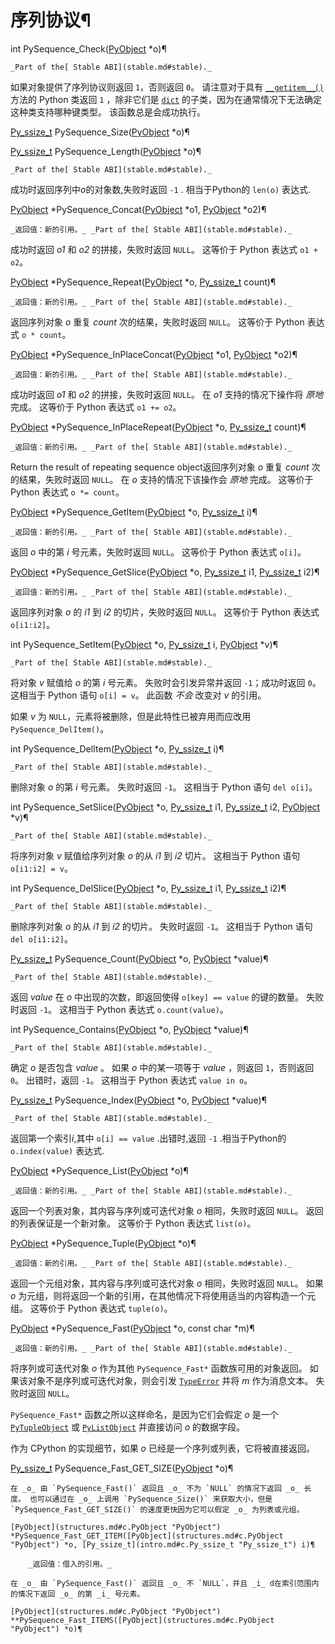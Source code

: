 # 序列协议¶

int PySequence_Check([PyObject](structures.md#c.PyObject "PyObject") *o)¶  

    _Part of the[ Stable ABI](stable.md#stable)._

如果对象提供了序列协议则返回 `1`，否则返回 `0`。 请注意对于具有 [`__getitem__()`](3.%20数据模型.md#object.__getitem__ "object.__getitem__") 方法的 Python 类返回 `1` ，除非它们是 [`dict`](stdtypes.md#dict "dict") 的子类，因为在通常情况下无法确定这种类支持哪种键类型。 该函数总是会成功执行。

[Py_ssize_t](10.C%20API接口/intro.md#c.Py_ssize_t "Py_ssize_t") PySequence_Size([PyObject](structures.md#c.PyObject "PyObject") *o)¶  

[Py_ssize_t](10.C%20API接口/intro.md#c.Py_ssize_t "Py_ssize_t") PySequence_Length([PyObject](structures.md#c.PyObject "PyObject") *o)¶  

    _Part of the[ Stable ABI](stable.md#stable)._

成功时返回序列中*o*的对象数,失败时返回 `-1` . 相当于Python的 `len(o)` 表达式.

[PyObject](structures.md#c.PyObject "PyObject") *PySequence_Concat([PyObject](structures.md#c.PyObject "PyObject") *o1, [PyObject](structures.md#c.PyObject "PyObject") *o2)¶  

    _返回值：新的引用。_ _Part of the[ Stable ABI](stable.md#stable)._

成功时返回 _o1_ 和 _o2_ 的拼接，失败时返回 `NULL`。 这等价于 Python 表达式 `o1 + o2`。

[PyObject](structures.md#c.PyObject "PyObject") *PySequence_Repeat([PyObject](structures.md#c.PyObject "PyObject") *o, [Py_ssize_t](10.C%20API接口/intro.md#c.Py_ssize_t "Py_ssize_t") count)¶  

    _返回值：新的引用。_ _Part of the[ Stable ABI](stable.md#stable)._

返回序列对象 _o_ 重复 _count_ 次的结果，失败时返回 `NULL`。 这等价于 Python 表达式 `o * count`。

[PyObject](structures.md#c.PyObject "PyObject") *PySequence_InPlaceConcat([PyObject](structures.md#c.PyObject "PyObject") *o1, [PyObject](structures.md#c.PyObject "PyObject") *o2)¶  

    _返回值：新的引用。_ _Part of the[ Stable ABI](stable.md#stable)._

成功时返回 _o1_ 和 _o2_ 的拼接，失败时返回 `NULL`。 在 _o1_ 支持的情况下操作将 _原地_ 完成。 这等价于 Python 表达式 `o1 += o2`。

[PyObject](structures.md#c.PyObject "PyObject") *PySequence_InPlaceRepeat([PyObject](structures.md#c.PyObject "PyObject") *o, [Py_ssize_t](10.C%20API接口/intro.md#c.Py_ssize_t "Py_ssize_t") count)¶  

    _返回值：新的引用。_ _Part of the[ Stable ABI](stable.md#stable)._

Return the result of repeating sequence object返回序列对象 _o_ 重复 _count_ 次的结果，失败时返回 `NULL`。 在 _o_ 支持的情况下该操作会 _原地_ 完成。 这等价于 Python 表达式 `o *= count`。

[PyObject](structures.md#c.PyObject "PyObject") *PySequence_GetItem([PyObject](structures.md#c.PyObject "PyObject") *o, [Py_ssize_t](10.C%20API接口/intro.md#c.Py_ssize_t "Py_ssize_t") i)¶  

    _返回值：新的引用。_ _Part of the[ Stable ABI](stable.md#stable)._

返回 _o_ 中的第 _i_ 号元素，失败时返回 `NULL`。 这等价于 Python 表达式 `o[i]`。

[PyObject](structures.md#c.PyObject "PyObject") *PySequence_GetSlice([PyObject](structures.md#c.PyObject "PyObject") *o, [Py_ssize_t](10.C%20API接口/intro.md#c.Py_ssize_t "Py_ssize_t") i1, [Py_ssize_t](10.C%20API接口/intro.md#c.Py_ssize_t "Py_ssize_t") i2)¶  

    _返回值：新的引用。_ _Part of the[ Stable ABI](stable.md#stable)._

返回序列对象 _o_ 的 _i1_ 到 _i2_ 的切片，失败时返回 `NULL`。 这等价于 Python 表达式 `o[i1:i2]`。

int PySequence_SetItem([PyObject](structures.md#c.PyObject "PyObject") *o, [Py_ssize_t](10.C%20API接口/intro.md#c.Py_ssize_t "Py_ssize_t") i, [PyObject](structures.md#c.PyObject "PyObject") *v)¶  

    _Part of the[ Stable ABI](stable.md#stable)._

将对象 _v_ 赋值给 _o_ 的第 _i_ 号元素。 失败时会引发异常并返回 `-1`；成功时返回 `0`。 这相当于 Python 语句 `o[i] = v`。 此函数 _不会_ 改变对 _v_ 的引用。

如果 _v_ 为 `NULL`，元素将被删除，但是此特性已被弃用而应改用 `PySequence_DelItem()`。

int PySequence_DelItem([PyObject](structures.md#c.PyObject "PyObject") *o, [Py_ssize_t](10.C%20API接口/intro.md#c.Py_ssize_t "Py_ssize_t") i)¶  

    _Part of the[ Stable ABI](stable.md#stable)._

删除对象 _o_ 的第 _i_ 号元素。 失败时返回 `-1`。 这相当于 Python 语句 `del o[i]`。

int PySequence_SetSlice([PyObject](structures.md#c.PyObject "PyObject") *o, [Py_ssize_t](10.C%20API接口/intro.md#c.Py_ssize_t "Py_ssize_t") i1, [Py_ssize_t](10.C%20API接口/intro.md#c.Py_ssize_t "Py_ssize_t") i2, [PyObject](structures.md#c.PyObject "PyObject") *v)¶  

    _Part of the[ Stable ABI](stable.md#stable)._

将序列对象 _v_ 赋值给序列对象 _o_ 的从 _i1_ 到 _i2_ 切片。 这相当于 Python 语句 `o[i1:i2] = v`。

int PySequence_DelSlice([PyObject](structures.md#c.PyObject "PyObject") *o, [Py_ssize_t](10.C%20API接口/intro.md#c.Py_ssize_t "Py_ssize_t") i1, [Py_ssize_t](10.C%20API接口/intro.md#c.Py_ssize_t "Py_ssize_t") i2)¶  

    _Part of the[ Stable ABI](stable.md#stable)._

删除序列对象 _o_ 的从 _i1_ 到 _i2_ 的切片。 失败时返回 `-1`。 这相当于 Python 语句 `del o[i1:i2]`。

[Py_ssize_t](10.C%20API接口/intro.md#c.Py_ssize_t "Py_ssize_t") PySequence_Count([PyObject](structures.md#c.PyObject "PyObject") *o, [PyObject](structures.md#c.PyObject "PyObject") *value)¶  

    _Part of the[ Stable ABI](stable.md#stable)._

返回 _value_ 在 _o_ 中出现的次数，即返回使得 `o[key] == value` 的键的数量。 失败时返回 `-1`。 这相当于 Python 表达式 `o.count(value)`。

int PySequence_Contains([PyObject](structures.md#c.PyObject "PyObject") *o, [PyObject](structures.md#c.PyObject "PyObject") *value)¶  

    _Part of the[ Stable ABI](stable.md#stable)._

确定 _o_ 是否包含 _value_ 。 如果 _o_ 中的某一项等于 _value_ ，则返回 `1`，否则返回 `0`。 出错时，返回 `-1`。 这相当于 Python 表达式 `value in o`。

[Py_ssize_t](10.C%20API接口/intro.md#c.Py_ssize_t "Py_ssize_t") PySequence_Index([PyObject](structures.md#c.PyObject "PyObject") *o, [PyObject](structures.md#c.PyObject "PyObject") *value)¶  

    _Part of the[ Stable ABI](stable.md#stable)._

返回第一个索引*i*,其中 `o[i] == value` .出错时,返回 `-1` .相当于Python的 `o.index(value)` 表达式.

[PyObject](structures.md#c.PyObject "PyObject") *PySequence_List([PyObject](structures.md#c.PyObject "PyObject") *o)¶  

    _返回值：新的引用。_ _Part of the[ Stable ABI](stable.md#stable)._

返回一个列表对象，其内容与序列或可迭代对象 _o_ 相同，失败时返回 `NULL`。 返回的列表保证是一个新对象。 这等价于 Python 表达式 `list(o)`。

[PyObject](structures.md#c.PyObject "PyObject") *PySequence_Tuple([PyObject](structures.md#c.PyObject "PyObject") *o)¶  

    _返回值：新的引用。_ _Part of the[ Stable ABI](stable.md#stable)._

返回一个元组对象，其内容与序列或可迭代对象 _o_ 相同，失败时返回 `NULL`。 如果 _o_ 为元组，则将返回一个新的引用，在其他情况下将使用适当的内容构造一个元组。 这等价于 Python 表达式 `tuple(o)`。

[PyObject](structures.md#c.PyObject "PyObject") *PySequence_Fast([PyObject](structures.md#c.PyObject "PyObject") *o, const char *m)¶  

    _返回值：新的引用。_ _Part of the[ Stable ABI](stable.md#stable)._

将序列或可迭代对象 _o_ 作为其他 `PySequence_Fast*` 函数族可用的对象返回。 如果该对象不是序列或可迭代对象，则会引发 [`TypeError`](3.标准库/exceptions.md#TypeError "TypeError") 并将 _m_ 作为消息文本。 失败时返回 `NULL`。

`PySequence_Fast*` 函数之所以这样命名，是因为它们会假定 _o_ 是一个 [`PyTupleObject`](tuple.md#c.PyTupleObject "PyTupleObject") 或 [`PyListObject`](list.md#c.PyListObject "PyListObject") 并直接访问 _o_ 的数据字段。

作为 CPython 的实现细节，如果 _o_ 已经是一个序列或列表，它将被直接返回。

[Py_ssize_t](10.C%20API接口/intro.md#c.Py_ssize_t "Py_ssize_t") PySequence_Fast_GET_SIZE([PyObject](structures.md#c.PyObject "PyObject") *o)¶  

    

~~~
在 _o_ 由 `PySequence_Fast()` 返回且 _o_ 不为 `NULL` 的情况下返回 _o_ 长度。 也可以通过在 _o_ 上调用 `PySequence_Size()` 来获取大小，但是 `PySequence_Fast_GET_SIZE()` 的速度更快因为它可以假定 _o_ 为列表或元组。

[PyObject](structures.md#c.PyObject "PyObject") *PySequence_Fast_GET_ITEM([PyObject](structures.md#c.PyObject "PyObject") *o, [Py_ssize_t](intro.md#c.Py_ssize_t "Py_ssize_t") i)¶  

    _返回值：借入的引用。_

在 _o_ 由 `PySequence_Fast()` 返回且 _o_ 不 `NULL`，并且 _i_ d在索引范围内的情况下返回 _o_ 的第 _i_ 号元素。

[PyObject](structures.md#c.PyObject "PyObject") **PySequence_Fast_ITEMS([PyObject](structures.md#c.PyObject "PyObject") *o)¶  
~~~
    

~~~
